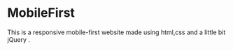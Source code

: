 # MobileFirst
This is a responsive mobile-first website made using html,css and a little bit jQuery .
